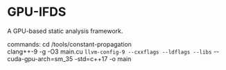 # GPU-IFDS
A GPU-based static analysis framework.

commands: 
cd /tools/constant-propagation <br />
clang++-9 -g -O3 main.cu `llvm-config-9 --cxxflags --ldflags --libs` --cuda-gpu-arch=sm_35 -std=c++17 -o main